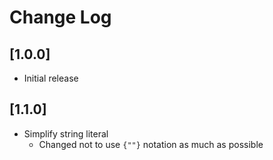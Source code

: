# Change Log

## [1.0.0]

- Initial release

## [1.1.0]

- Simplify string literal
  - Changed not to use `{""}` notation as much as possible
